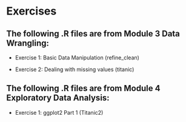 # Exercises

## The following .R files are from Module 3 Data Wrangling:

* Exercise 1: Basic Data Manipulation (refine_clean)

* Exercise 2: Dealing with missing values (titanic)

## The following .R files are from Module 4 Exploratory Data Analysis:

* Exercise 1: ggplot2 Part 1 (Titanic2)
